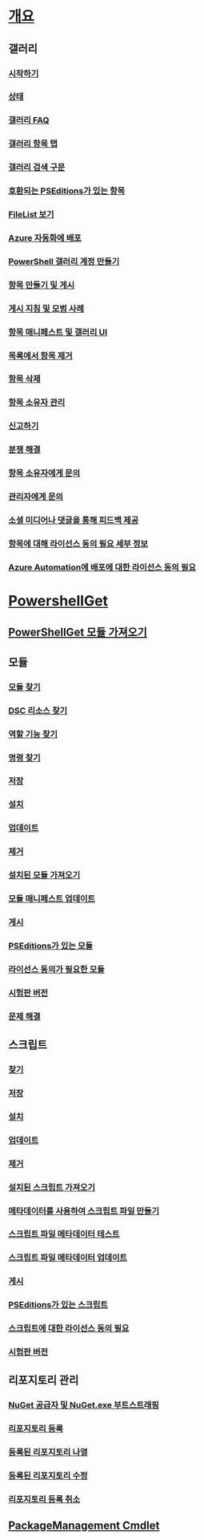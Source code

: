 # [개요](readme.md)
## 갤러리
### [시작하기](psgallery/psgallery_gettingstarted.md)
### [상태](psgallery/psgallery_status.md)
### [갤러리 FAQ](psgallery/psgallery_faqs.md)
### [갤러리 항목 탭](psgallery/psgallery_items_tab.md)
### [갤러리 검색 구문](psgallery/psgallery_search_syntax.md)
### [호환되는 PSEditions가 있는 항목](psgallery/psgallery_pseditions.md)
### [FileList 보기](psgallery/psgallery_filelist_feature.md)
### [Azure 자동화에 배포](psgallery/psgallery_deploy_to_azure_automation.md)
### [PowerShell 갤러리 계정 만들기](psgallery/psgallery_creating_an_account.md)
### [항목 만들기 및 게시](psgallery/Creating-and-Publishing-an-item.md)
### [게시 지침 및 모범 사례](psgallery/psgallery-PublishingGuidelines.md)
### [항목 매니페스트 및 갤러리 UI](psgallery/psgallery_ItemManifestAffectingUI.md)
### [목록에서 항목 제거](psgallery/psgallery_unlist_items.md)
### [항목 삭제](psgallery/Deleting-Items.md)
### [항목 소유자 관리](psgallery/Managing-Item-Owners.md)
### [신고하기](psgallery/psgallery_report_abuse.md)
### [분쟁 해결](psgallery/psgallery_dispute_resolution.md)
### [항목 소유자에게 문의](psgallery/psgallery_contacting_item_owners.md)
### [관리자에게 문의](psgallery/psgallery_contacting_administrators.md)
### [소셜 미디어나 댓글을 통해 피드백 제공](psgallery/psgallery-SocialMediaFeedback.md)
### [항목에 대해 라이선스 동의 필요 세부 정보](psgallery/psgallery_requires_license_acceptance.md)
### [Azure Automation에 배포에 대한 라이선스 동의 필요](psgallery/psgallery_deploy_to_azure_automation_requireLicenseAcceptance.md)

# [PowershellGet](psget/overview.md)
## [PowerShellGet 모듈 가져오기](psget/get_psget_module.md)

## 모듈
### [모듈 찾기](psget/module/psget_find-module.md)
### [DSC 리소스 찾기](psget/module/psget_find-dscresource.md)
### [역할 기능 찾기](psget/module/psget_find-rolecapability.md)
### [명령 찾기](psget/module/psget_find-command.md)
### [저장](psget/module/psget_save-module.md)
### [설치](psget/module/psget_install-module.md)
### [업데이트](psget/module/psget_update-module.md)
### [제거](psget/module/psget_uninstall-module.md)
### [설치된 모듈 가져오기](psget/module/psget_get-installedmodule.md)
### [모듈 매니페스트 업데이트](psget/module/psget_update-modulemanifest.md)
### [게시](psget/module/psget_publish-module.md)
### [PSEditions가 있는 모듈](psget/module/modulewithpseditionsupport.md)
### [라이선스 동의가 필요한 모듈](psget/module/RequireLicenseAcceptance.md)
### [시험판 버전](psget/module/PreReleaseModule.md)
### [문제 해결](psget/psget_cmdlets_troubleshooting.md)

## 스크립트
### [찾기](psget/script/psget_find-script.md)
### [저장](psget/script/psget_save-script.md)
### [설치](psget/script/psget_install-script.md)
### [업데이트](psget/script/psget_update-script.md)
### [제거](psget/script/psget_uninstall-script.md)
### [설치된 스크립트 가져오기](psget/script/psget_get-installedscript.md)
### [메타데이터를 사용하여 스크립트 파일 만들기](psget/script/psget_new-scriptfileinfo.md)
### [스크립트 파일 메타데이터 테스트](psget/script/psget_test-scriptfileinfo.md)
### [스크립트 파일 메타데이터 업데이트](psget/script/psget_update-scriptfileinfo.md)
### [게시](psget/script/psget_publish-script.md)
### [PSEditions가 있는 스크립트](psget/script/scriptwithpseditionsupport.md)
### [스크립트에 대한 라이선스 동의 필요](psget/script/script_RequireLicenseAcceptance.md)
### [시험판 버전](psget/script/PreReleaseScript.md)
## 리포지토리 관리
### [NuGet 공급자 및 NuGet.exe 부트스트래핑](psget/repository/bootstrapping_nuget_proivder_and_exe.md)
### [리포지토리 등록](psget/repository/psget_register-psrepository.md)
### [등록된 리포지토리 나열](psget/repository/psget_get-psrepository.md)
### [등록된 리포지토리 수정](psget/repository/psget_set-psrepository.md)
### [리포지토리 등록 취소](psget/repository/psget_unregister-psrepository.md)

## [PackageManagement Cmdlet](psget/oneget/PackageManagement_cmdlets.md)
